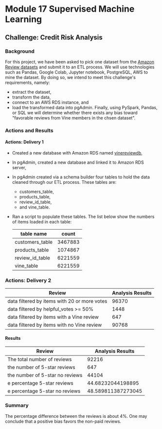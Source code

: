 # Module 17 Supervised Machine Learning
## Challenge: Credit Risk Analysis
### Background
For this project, we have been asked to pick one dataset from the [Amazon Review datasets](https://s3.amazonaws.com/amazon-reviews-pds/tsv/index.txt) and submit it to an ETL process.
We will use technologies such as Pandas, Google Colab, Jupyter notebook, PostgreSQL, AWS to mine the dataset. By doing so, we intend to meet this challenge's requirements, namely: <br/>
- extract the dataset,
- transform the data, 
- connect to an AWS RDS instance, and 
- load the transformed data into pgAdmin.
Finally, using PySpark, Pandas, or SQL we will determine whether there exists any bias toward "favorable reviews from Vine members in the chsen dataset".
### Actions and Results<br/>
#### Actions: Delivery 1
- Created a new database with Amazon RDS named [vinereviewdb](https://us-east-2.console.aws.amazon.com/rds/home?region=us-east-2#database:id=vinereviewdb;is-cluster=false),
- In pgAdmin, created a new database and linked it to Amazon RDS server,
- In pgAdmin created via a schema builder four tables to hold the data cleaned through our ETL process. These tables are: <ul><li>customers_table,</li> <li>products_table,</li> <li>review_id_table,</li> <li>and vine_table.</li></ul>
- Ran a script to populate these tables. The list below show the numbers of items loaded in each table:

  |table name|count|
  |---|-----|
  |customers_table|3467883|
  |products_table|1074867|
  |review_id_table|6221559|
  |vine_table|6221559|

### Actions: Delivery 2
|Review|Analysis Results|
|---|-----|
|data filtered by items with 20 or more votes|96370|
|data filtered by helpful_votes >= 50%|1448|
|data filtered by items with a Vine review|647|
|data filtered by items with no Vine review|90768

#### Results
|Review|Analysis Results|
|---|-----|
|The total number of reviews|92216|
|the number of 5-star reviews|647|
|the number of 5-star no reviews|44104|
|e percentage 5-star reviews|44.68232044198895|
|e percentage 5-star no reviews|48.589811387273045|

### Summary
The percentage difference between the reviews is about 4%. One may conclude that a positive bias favors the non-paid reviews.

 
